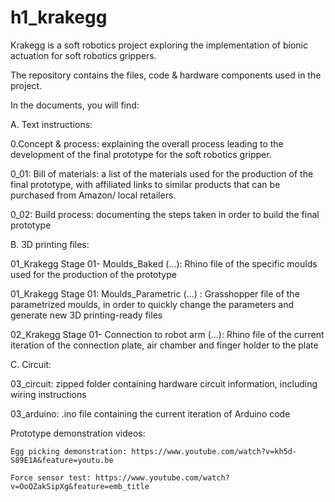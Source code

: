 # h1_krakegg

Krakegg is a soft robotics project exploring the implementation of bionic actuation for soft robotics grippers.

The repository contains the files, code & hardware components used in the project.

In the documents, you will find:

A. Text instructions:

0.Concept & process: explaining the overall process leading to the development of the final prototype for the soft robotics gripper.

0_01: Bill of materials: a list of the materials used for the production of the final prototype, with affiliated links to similar products that can be purchased from Amazon/ local retailers.

0_02: Build process: documenting the steps taken in order to build the final prototype

B. 3D printing files:

01_Krakegg Stage 01- Moulds_Baked (...): Rhino file of the specific moulds used for the production of the prototype

01_Krakegg Stage 01: Moulds_Parametric (...) : Grasshopper file of the parametrized moulds, in order to quickly change the parameters and generate new 3D printing-ready files

02_Krakegg Stage 01- Connection to robot arm (...): Rhino file of the current iteration of the connection plate, air chamber and finger holder to the plate

C. Circuit:

03_circuit: zipped folder containing hardware circuit information, including wiring instructions

03_arduino: .ino file containing the current iteration of Arduino code

Prototype demonstration videos:

    Egg picking demonstration: https://www.youtube.com/watch?v=kh5d-S89E1A&feature=youtu.be

    Force sensor test: https://www.youtube.com/watch?v=OoQZakSipXg&feature=emb_title
